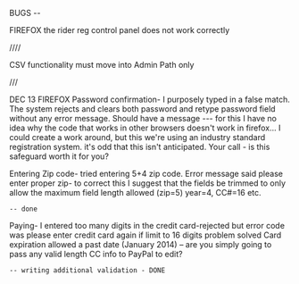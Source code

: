 BUGS -- 

FIREFOX
the rider reg control panel does not work correctly


//// 

CSV functionality must move into Admin Path only

///

DEC 13
FIREFOX
Password confirmation- I purposely typed in a false match. The system rejects and clears both password and retype password field without any error message. Should have a message
 --- for this I have no idea why the code that works in other browsers doesn't work in firefox... I could create a work around, but this we're using an industry standard registration system. it's odd that this isn't anticipated.
 Your call - is this safeguard worth it for you?


Entering Zip code- tried entering 5+4 zip code. Error message said please enter proper zip- to correct this I suggest that the fields be trimmed to only allow the maximum field length allowed (zip=5) year=4, CC#=16 etc.

	-- done

Paying- I entered too many digits in the credit card-rejected but error code was please enter credit card again if limit to 16 digits problem solved
Card expiration allowed a past date (January 2014) – are you simply going to pass any valid length CC info to PayPal to edit?

	-- writing additional validation - DONE
